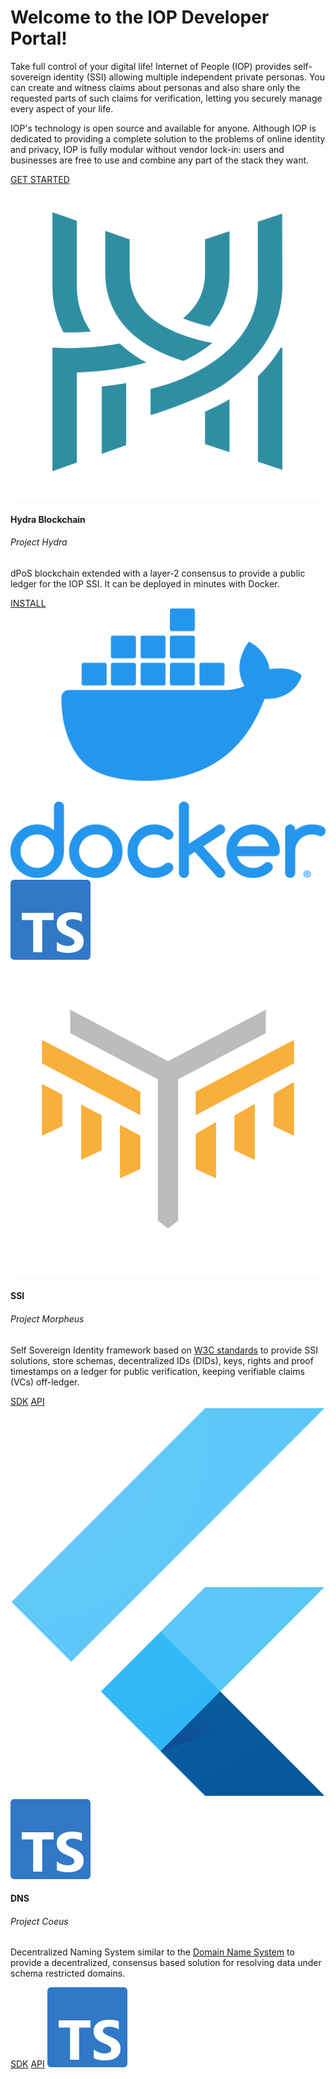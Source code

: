 <style>
  .sidebar {
    display:none;
  }

  .content {
    position: relative;
    top: initial;
    left: initial;
    right: initial;
    bottom: initial;
  }
</style>

<div class="jumbotron">
  <h1 class="display-3 text-center">Welcome to the IOP Developer Portal!</h1>
  <p class="lead">
    Take full control of your digital life! Internet of People (IOP) provides self-sovereign identity (SSI) allowing multiple independent private personas. You can create and witness claims about personas and also share only the requested parts of such claims for verification, letting you securely manage every aspect of your life.
  </p>
  <p>
    IOP's technology is open source and available for anyone. Although IOP is dedicated to providing a complete solution to the problems of online identity and privacy, IOP is fully modular without vendor lock-in: users and businesses are free to use and combine any part of the stack they want.
  </p>
  <div class="text-center mb-5 mt-4">
    <a href="/get_started" id="get-started-btn" class="btn btn-lg btn-primary">GET STARTED</a>
  </div>
  <div class="row">
    <div class="col-sm-4">
      <div class="card h-100">
        <div class="card-body d-flex flex-column">
          <div class="row no-gutters">
            <div class="col-2">
              <img src="/assets/hydra_logo.png" class="iop-logo mt-2">
            </div>
            <div class="col-10 mt-2 pl-3">
              <h4 class="card-title">Hydra Blockchain</h4>
              <h6 class="card-subtitle text-muted">Project Hydra</h6>
            </div>
          </div>
          <p class="card-text">dPoS blockchain extended with a layer-2 consensus to provide a public ledger for the IOP SSI. It can be deployed in minutes with Docker.</p>
          <div class="mt-auto">
            <a href="/hydra" class="btn btn-sm btn-outline-primary w-50">INSTALL</a>
            <img src="/assets/docker_square_logo.png" class="tech-logo ml-2" title="Docker">
            <img src="/assets/ts_square_logo.png" class="tech-logo ml-3" title="Typescript">
          </div>
        </div>
      </div>
    </div>
    <div class="col-sm-4">
      <div class="card h-100">
        <div class="card-body d-flex flex-column">
          <div class="row no-gutters">
            <div class="col-2">
              <img src="/assets/morpheus_logo.png" class="iop-logo mt-2">
            </div>
            <div class="col-10 mt-2 pl-3">
              <h4 class="card-title">SSI</h4>
              <h6 class="card-subtitle text-muted">Project Morpheus</h6>
            </div>
          </div>
          <p class="card-text">Self Sovereign Identity framework based on <a href="https://w3c.github.io/did-core" target="_blank">W3C standards</a> to provide SSI solutions, store schemas, decentralized IDs (DIDs), keys, rights and proof timestamps on a ledger for public verification, keeping verifiable claims (VCs) off-ledger.</p>
          <div class="d-inline-flex">
            <a href="/sdk" class="btn btn-sm btn-outline-primary mr-2 w-25">SDK</a>
            <a href="/api" class="btn btn-sm btn-outline-primary w-25">API</a>
            <img src="/assets/flutter_square_logo.png" class="tech-logo ml-2" title="Flutter">
            <img src="/assets/ts_square_logo.png" class="tech-logo ml-3" title="Typescript">
          </div>
        </div>
      </div>
    </div>
    <div class="col-sm-4">
      <div class="card h-100">
        <div class="card-body d-flex flex-column">
          <div class="row no-gutters">
            <!--<div class="col-2">
              <img src="/assets/hydra_logo.png" class="iop-logo mt-2">
            </div>
            <div class="col-10 mt-2 pl-3">
              <h4 class="card-title">DNS</h4>
              <h6 class="card-subtitle text-muted">Project Coeus</h6>
            </div>-->
            <div class="col-12 mt-2">
              <h4 class="card-title">DNS</h4>
              <h6 class="card-subtitle text-muted">Project Coeus</h6>
            </div>
          </div>
          <p class="card-text">Decentralized Naming System similar to the <a href="https://en.wikipedia.org/wiki/Domain_Name_System" target="_blank">Domain Name System</a> to provide a decentralized, consensus based solution for resolving data under schema restricted domains.</p>
          <div class="mt-auto">
            <a href="/sdk" class="btn btn-sm btn-outline-primary mr-2 w-25">SDK</a>
            <a href="/api" class="btn btn-sm btn-outline-primary w-25">API</a>
            <img src="/assets/ts_square_logo.png" class="tech-logo ml-3" title="Typescript">
          </div>
        </div>
      </div>
    </div>
  </div>
</div>